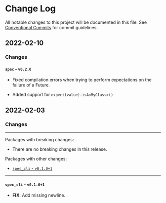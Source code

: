 # Change Log

All notable changes to this project will be documented in this file.
See [Conventional Commits](https://conventionalcommits.org) for commit guidelines.

## 2022-02-10

### Changes

#### `spec` - `v0.2.0`

- Fixed compilation errors when trying to perform expectations on the failure
  of a Future.

- Added support for `expect(value).isA<MyClass>()`

## 2022-02-03

### Changes

---

Packages with breaking changes:

- There are no breaking changes in this release.

Packages with other changes:

- [`spec_cli` - `v0.1.0+1`](#spec_cli---v0101)

---

#### `spec_cli` - `v0.1.0+1`

 - **FIX**: Add missing newline.

